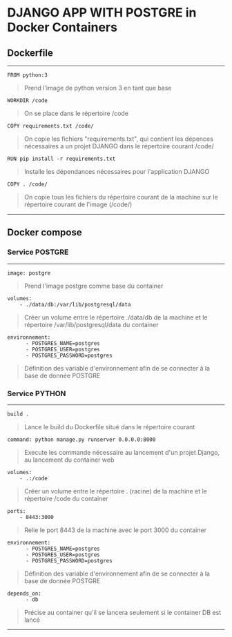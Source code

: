 # DJANGO APP WITH POSTGRE in Docker Containers

## Dockerfile

---

```Docker
FROM python:3
```

> Prend l'image de python version 3 en tant que base

```Docker
WORKDIR /code
```

> On se place dans le répertoire /code

```Docker
COPY requirements.txt /code/
```

> On copie les fichiers "requirements.txt", qui contient les dépences nécessaires a un projet DJANGO dans le répertoire courant /code/

```Docker
RUN pip install -r requirements.txt
```

> Installe les dépendances nécessaires pour l'application DJANGO

```Docker
COPY . /code/
```

> On copie tous les fichiers du répertoire courant de la machine sur le répertoire courant de l'image (/code/)

---

## Docker compose

### Service POSTGRE
---

```Docker
image: postgre
```

> Prend l'image postgre comme base du container

```Docker
volumes:
    - ./data/db:/var/lib/postgresql/data
```

> Créer un volume entre le répertoire ./data/db de la machine et le répertoire /var/lib/postgresql/data du container


```Docker
environnement: 
      - POSTGRES_NAME=postgres
      - POSTGRES_USER=postgres
      - POSTGRES_PASSWORD=postgres 
```

> Définition des variable d'environnement afin de se connecter à la base de donnée POSTGRE

### Service PYTHON

---

```Docker
build .
```

> Lance le build du Dockerfile situé dans le répertoire courant

```Docker
command: python manage.py runserver 0.0.0.0:8000
```

> Execute les commande nécessaire au lancement d'un projet Django, au lancement du container web

```Docker
volumes:
    - .:/code
```

> Créer un volume entre le répertoire . (racine) de la machine et le répertoire /code du container

```Docker
ports:
    - 8443:3000
```

> Relie le port 8443 de la machine avec le port 3000 du container

```Docker
environnement: 
      - POSTGRES_NAME=postgres
      - POSTGRES_USER=postgres
      - POSTGRES_PASSWORD=postgres 
```

> Définition des variable d'environnement afin de se connecter à la base de donnée POSTGRE


```Docker
depends_on:
      - db
```

> Précise au container qu'il se lancera seulement si le container DB est lancé

---
